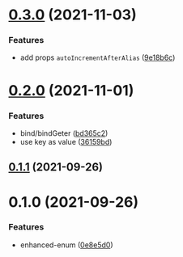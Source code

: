 # [0.3.0](https://github.com/Thinker-ljn/enhanced-enum/compare/v0.2.0...v0.3.0) (2021-11-03)


### Features

* add props `autoIncrementAfterAlias` ([9e18b6c](https://github.com/Thinker-ljn/enhanced-enum/commit/9e18b6cfbeea69fa30d04744880a7d7ddd2ce3bf))



# [0.2.0](https://github.com/Thinker-ljn/enhanced-enum/compare/v0.1.1...v0.2.0) (2021-11-01)


### Features

* bind/bindGeter ([bd365c2](https://github.com/Thinker-ljn/enhanced-enum/commit/bd365c2aae9e13d0795521445806005cfe3c1e83))
* use key as value ([36159bd](https://github.com/Thinker-ljn/enhanced-enum/commit/36159bd304fd6190b7f00d552b06a6804e3abc01))



## [0.1.1](https://github.com/Thinker-ljn/enhanced-enum/compare/v0.1.0...v0.1.1) (2021-09-26)



# 0.1.0 (2021-09-26)


### Features

* enhanced-enum ([0e8e5d0](https://github.com/Thinker-ljn/enhanced-enum/commit/0e8e5d0f905d32bb9073747d88967c413a11bb3a))



